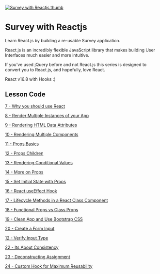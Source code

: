 [![Survey with Reactjs thumb](https://static.codingforentrepreneurs.com/media/projects/survey-react/images/share/SurveyWithReact.jpg)](https://www.codingforentrepreneurs.com/projects/survey-react/)

# Survey with Reactjs

Learn React.js by building a re-usable Survey application. 

React.js is an incredibly flexible JavaScript library that makes building User Interfaces much easier and more intuitive. 

If you've used jQuery before and not React.js this series is designed to convert you to React.js, and hopefully, love React.

React v16.8 with Hooks :)


## Lesson Code

[7 - Why you should use React](../../tree/347711f481dd5b655f508c2ca8d0e6c30d4d3d8c/)

[8 - Render Multiple Instances of your App](../../tree/29f51ec2c358b86fb720826e3866e250246feb2a/)

[9 - Rendering HTML Data Attributes](../../tree/e3115f45e0a4152800fa91b5b26d2682018067ca/)

[10 - Rendering Multiple Components](../../tree/cd46001a4490ebcc15d23c169b153fa8c6d981e5/)

[11 - Props Basics](../../tree/69a65aca25fc1977698f893547ffb7dca864a33f/)

[12 - Props Children](../../tree/db313133adc3cadc67ff3ca8ce783ae38058480d/)

[13 - Rendering Conditional Values](../../tree/ee905152ff1e471f244433dac3d53ab71b1cea23/)

[14 - More on Props](../../tree/388cc2baa369605e9a1c450ffa064db0d7e876b8/)

[15 - Set Initial State with Props](../../tree/04b7b55fb2f86b54232db803649a14e1cac82901/)

[16 - React useEffect Hook](../../tree/5136c2b679b5953a7e731e900ce67e3283dfde66/)

[17 - Lifecycle Methods in a React Class Component](../../tree/2cf48e5f230015ea078446a23233aa0f39131855/)

[18 - Functional Props vs Class Props](../../tree/935adaae2193b15cb84ae7adb4f7f5a3174abf93/)

[19 - Clean App and Use Bootstrap CSS](../../tree/238b91ca459e867238be446b18b21c5cc284e627/)

[20 - Create a Form Input](../../tree/7e36ebd06eb35cf07ed2ed9e03ed41d90e4ab1be/)

[12 - Verify Input Type](../../tree/cd1f2a1164dd9c4d5fed053ec8fd94fb3f81b508/)

[22 - Its About Consistency](../../tree/98c84c053807f6f5b5b7211e8fb365844dd6d79f/)

[23 - Deconstructing Assignment](../../tree/9318c8a6edace9485043f03fb4dae104637be31b/)

[24 - Custom Hook for Maximum Reusability](../../tree/c2ec82a8b5cb5cc3e6724a1ad86d31bb427abedc/)

